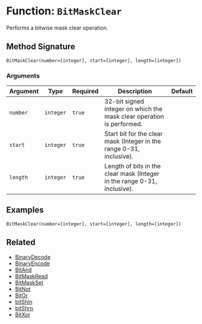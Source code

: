 [comment]: # (Note: This documentation is generated dynamically in the build process.  To modify the contents, change the javadoc on the _invoke method of the BIF class)

# Function: `BitMaskClear`

Performs a bitwise mask clear operation.

## Method Signature

```
BitMaskClear(number=[integer], start=[integer], length=[integer])
```

### Arguments


| Argument | Type | Required | Description | Default |
|----------|------|----------|-------------|---------|
| `number` | `integer` | `true` | 32-bit signed integer on which the mask clear operation is performed. |  |
| `start` | `integer` | `true` | Start bit for the clear mask (Integer in the range 0-31, inclusive). |  |
| `length` | `integer` | `true` | Length of bits in the clear mask (Integer in the range 0-31, inclusive). |  |

## Examples

```
BitMaskClear(number=[integer], start=[integer], length=[integer])
```

## Related

  * [BinaryDecode](./BinaryDecode.md)
  * [BinaryEncode](./BinaryEncode.md)
  * [BitAnd](./BitAnd.md)
  * [BitMaskRead](./BitMaskRead.md)
  * [BitMaskSet](./BitMaskSet.md)
  * [BitNot](./BitNot.md)
  * [BitOr](./BitOr.md)
  * [bitShln](./bitShln.md)
  * [bitShrn](./bitShrn.md)
  * [BitXor](./BitXor.md)
